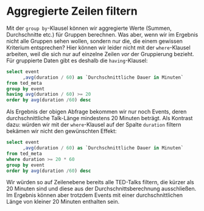 # Aggregierte Zeilen filtern

Mit der `group by`-Klausel können wir aggregierte Werte (Summen, Durchschnitte etc.) für Gruppen berechnen. Was aber, wenn wir im Ergebnis nicht alle Gruppen sehen wollen, sondern nur die, die einem gewissen Kriterium entsprechen? Hier können wir leider nicht mit der `where`-Klausel arbeiten, weil die sich nur auf einzelne Zeilen _vor_ der Gruppierung bezieht. Für gruppierte Daten gibt es deshalb die `having`-Klausel:

```sql
select event
      ,avg(duration / 60) as `Durchschnittliche Dauer in Minuten`
from ted_meta
group by event
having avg(duration / 60) >= 20
order by avg(duration /60) desc
```

Als Ergebnis der obigen Abfrage bekommen wir nur noch Events, deren durchschnittliche Talk-Länge mindestens 20 Minuten beträgt. Als Kontrast dazu: würden wir mit der `where`-Klausel auf der Spalte `duration` filtern bekämen wir nicht den gewünschten Effekt:

```sql
select event
      ,avg(duration / 60) as `Durchschnittliche Dauer in Minuten`
from ted_meta
where duration >= 20 * 60
group by event
order by avg(duration /60) desc
```

Wir würden so auf Zeilenebene bereits alle TED-Talks filtern, die kürzer als 20 Minuten sind und diese aus der Durchschnittsberechnung ausschließen. Im Ergebnis können aber trotzdem Events mit einer durchschnittlichen Länge von kleiner 20 Minuten enthalten sein.

